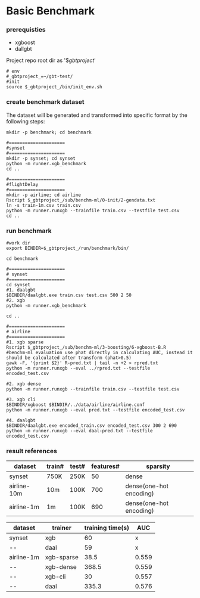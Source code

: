 Basic Benchmark
===================

### prerequisties

+ xgboost
+ dallgbt

Project repo root dir as '$_gbtproject_'

```
# env
#_gbtproject_=~/gbt-test/
#init
source $_gbtproject_/bin/init_env.sh
```

### create benchmark dataset

The dataset will be generated and transformed into specific format by the following steps:

```
mkdir -p benchmark; cd benchmark

#=====================
#synset
#=====================
mkdir -p synset; cd synset
python -m runner.xgb_benchmark
cd ..

#=====================
#flightDelay
#=====================
mkdir -p airline; cd airline
Rscript $_gbtproject_/sub/benchm-ml/0-init/2-gendata.txt
ln -s train-1m.csv train.csv
python -m runner.runxgb --trainfile train.csv --testfile test.csv
cd ..

```

### run benchmark
```
#work dir
export BINDIR=$_gbtproject_/run/benchmark/bin/

cd benchmark

#=====================
# synset
#=====================
cd synset
#1. daalgbt
$BINDIR/daalgbt.exe train.csv test.csv 500 2 50
#2. xgb
python -m runner.xgb_benchmark

cd ..

#=====================
# airline
#=====================
#1. xgb sparse
Rscript $_gbtproject_/sub/benchm-ml/3-boosting/6-xgboost-B.R
#benchm-ml evaluation use phat directly in calculating AUC, instead it should be calculated after transform (phat>0.5)
gawk -F, '{print $2}' R-pred.txt | tail -n +2 > rpred.txt
python -m runner.runxgb --eval ../rpred.txt --testfile encoded_test.csv

#2. xgb dense
python -m runner.runxgb --trainfile train.csv --testfile test.csv

#3. xgb cli
$BINDIR/xgboost $BINDIR/../data/airline/airline.conf
python -m runner.runxgb --eval pred.txt --testfile encoded_test.csv

#4. daalgbt
$BINDIR/daalgbt.exe encoded_train.csv encoded_test.csv 300 2 690
python -m runner.runxgb --eval daal-pred.txt --testfile encoded_test.csv

```


### result references 

dataset     |   train#   | test#    | features#     |  sparsity
---         |   ---     | --        |   --------    |   ----------
synset      | 750K      | 250K      |   50          |  dense
airline-10m|  10m   | 100K      |   700         |  dense(one-hot encoding) 
airline-1m  |  1m   | 100K      |   690         |  dense(one-hot encoding) 


dataset | trainer |  training time(s)   |   AUC
----    | ----    |  -------         |   -----------
synset  | xgb     |  60              | x
--        | daal    |  59              | x
airline-1m| xgb-sparse  | 38.5  |   0.559
--        | xgb-dense  | 368.5  |   0.559
--        | xgb-cli   | 30  | 0.557
--        | daal  |   335.3   | 0.576



